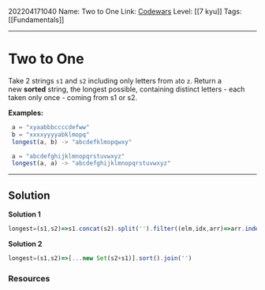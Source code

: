 202204171040
Name: Two to One
Link: [Codewars](https://www.codewars.com/kata/5656b6906de340bd1b0000ac)
Level:  [[7 kyu]]
Tags: [[Fundamentals]]

---

# Two to One

Take 2 strings `s1` and `s2` including only letters from `a`to `z`. Return a new **sorted** string, the longest possible, containing distinct letters - each taken only once - coming from s1 or s2.

**Examples:**

```js
 a = "xyaabbbccccdefww"
 b = "xxxxyyyyabklmopq"
 longest(a, b) -> "abcdefklmopqwxy"

 a = "abcdefghijklmnopqrstuvwxyz"
 longest(a, a) -> "abcdefghijklmnopqrstuvwxyz"
```

---

## Solution

**Solution 1**

``` javascript
longest=(s1,s2)=>s1.concat(s2).split('').filter((elm,idx,arr)=>arr.indexOf(elm)===idx).sort().join('')
```

**Solution 2**

```js
longest=(s1,s2)=>[...new Set(s2+s1)].sort().join('')
```

### Resources